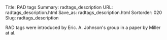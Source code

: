Title: RAD tags
Summary: radtags_description
URL: radtags_description.html
Save_as: radtags_description.html
Sortorder: 020
Slug: radtags_description

RAD tags were introduced by Eric. A. Johnson's group in a paper by Miller at
al.
